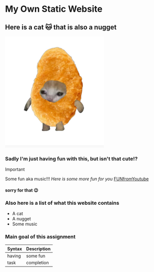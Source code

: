 # My Own Static Website
## Here is a cat :cat: that is also a nugget
![nuggie](https://github.com/kiaaww/markdown_site/raw/main/nuggie.PNG)
### Sadly I'm just **having fun** with this, but isn't that cute!?
<!-- Saying no is not allowed -->
> [!IMPORTANT]
> Some fun aka music!!!
_Here is some more fun for you_ [FUNfromYoutube](https://youtu.be/dQw4w9WgXcQ?si=2SwcO0d_BGAMZxS6)
#### sorry for that :wink:
<!-- No I really am not -->
### Also here is a list of what this website contains
- A cat
- A nugget
- Some music
### Main goal of this assignment
| Syntax | Description |
|--------|-------------|
| having |  some fun   |
|  task  | completion  |
